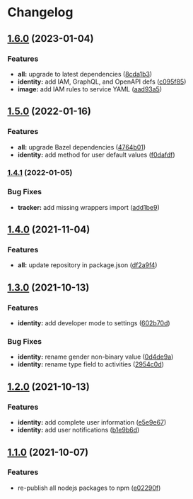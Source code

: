 # Changelog

## [1.6.0](https://www.github.com/animeapis/api-nodejs-client/compare/identity-v1.5.0...identity-v1.6.0) (2023-01-04)


### Features

* **all:** upgrade to latest dependencies ([8cda1b3](https://www.github.com/animeapis/api-nodejs-client/commit/8cda1b3c9ddb876cbbcf6b5d89cf5f6d0f5aa0ad))
* **identity:** add IAM, GraphQL, and OpenAPI defs ([c095f85](https://www.github.com/animeapis/api-nodejs-client/commit/c095f85cfca89581d9c056b80f27160ea41dc3a6))
* **image:** add IAM rules to service YAML ([aad93a5](https://www.github.com/animeapis/api-nodejs-client/commit/aad93a57012872a5f1d0972505c7ba642d31b451))

## [1.5.0](https://www.github.com/animeapis/api-nodejs-client/compare/identity-v1.4.1...identity-v1.5.0) (2022-01-16)


### Features

* **all:** upgrade Bazel dependencies ([4764b01](https://www.github.com/animeapis/api-nodejs-client/commit/4764b01edd2eae7cf1fc3b7d384f94598393ba8f))
* **identity:** add method for user default values ([f0dafdf](https://www.github.com/animeapis/api-nodejs-client/commit/f0dafdf17dcf98202c51d52ff7caf17d403828be))

### [1.4.1](https://www.github.com/animeapis/api-nodejs-client/compare/identity-v1.4.0...identity-v1.4.1) (2022-01-05)


### Bug Fixes

* **tracker:** add missing wrappers import ([add1be9](https://www.github.com/animeapis/api-nodejs-client/commit/add1be944d56c403a68caaecce8ccb2348efdde0))

## [1.4.0](https://www.github.com/animeapis/api-nodejs-client/compare/identity-v1.3.0...identity-v1.4.0) (2021-11-04)


### Features

* **all:** update repository in package.json ([df2a9f4](https://www.github.com/animeapis/api-nodejs-client/commit/df2a9f4e1a0f39cee3fb88929f1e775889f21063))

## [1.3.0](https://www.github.com/animeapis/api-nodejs-client/compare/identity-v1.2.0...identity-v1.3.0) (2021-10-13)


### Features

* **identity:** add developer mode to settings ([602b70d](https://www.github.com/animeapis/api-nodejs-client/commit/602b70d740253a6c0034d5159a9849e7fcf06b9d))


### Bug Fixes

* **identity:** rename gender non-binary value ([0d4de9a](https://www.github.com/animeapis/api-nodejs-client/commit/0d4de9a2e685af73060d55d8dd9c6c72bc88f043))
* **identity:** rename type field to activities ([2954c0d](https://www.github.com/animeapis/api-nodejs-client/commit/2954c0d98d3c15575271a96bce2281a40bd1d747))

## [1.2.0](https://www.github.com/animeapis/api-nodejs-client/compare/identity-v1.1.0...identity-v1.2.0) (2021-10-13)


### Features

* **identity:** add complete user information ([e5e9e67](https://www.github.com/animeapis/api-nodejs-client/commit/e5e9e67f83631a9b59141681431cf8adf939a5d8))
* **identity:** add user notifications ([b1e9b6d](https://www.github.com/animeapis/api-nodejs-client/commit/b1e9b6d8760005814de318c2ed9185f0ccf3643e))

## [1.1.0](https://www.github.com/animeapis/api-nodejs-client/compare/identity-v1.0.0...identity-v1.1.0) (2021-10-07)


### Features

* re-publish all nodejs packages to npm ([e02290f](https://www.github.com/animeapis/api-nodejs-client/commit/e02290fa767b60f77fabeabe23697ea51dda791a))
